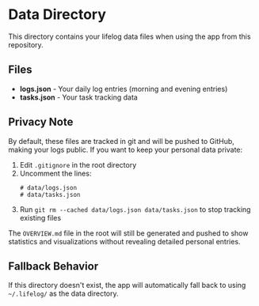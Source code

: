 # Data Directory

This directory contains your lifelog data files when using the app from this repository.

## Files

- **logs.json** - Your daily log entries (morning and evening entries)
- **tasks.json** - Your task tracking data

## Privacy Note

By default, these files are tracked in git and will be pushed to GitHub, making your logs public. If you want to keep your personal data private:

1. Edit `.gitignore` in the root directory
2. Uncomment the lines:
   ```
   # data/logs.json
   # data/tasks.json
   ```
3. Run `git rm --cached data/logs.json data/tasks.json` to stop tracking existing files

The `OVERVIEW.md` file in the root will still be generated and pushed to show statistics and visualizations without revealing detailed personal entries.

## Fallback Behavior

If this directory doesn't exist, the app will automatically fall back to using `~/.lifelog/` as the data directory.

